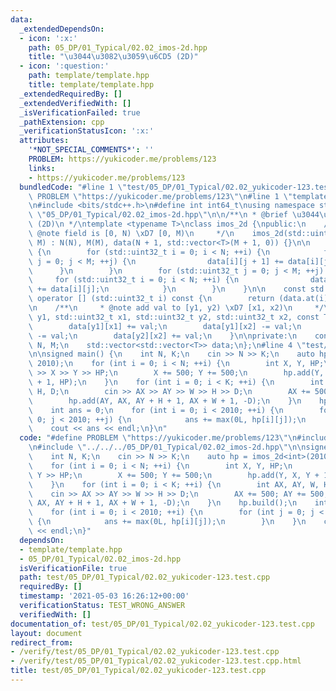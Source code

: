 ```yaml
---
data:
  _extendedDependsOn:
  - icon: ':x:'
    path: 05_DP/01_Typical/02.02_imos-2d.hpp
    title: "\u3044\u3082\u3059\u6CD5 (2D)"
  - icon: ':question:'
    path: template/template.hpp
    title: template/template.hpp
  _extendedRequiredBy: []
  _extendedVerifiedWith: []
  _isVerificationFailed: true
  _pathExtension: cpp
  _verificationStatusIcon: ':x:'
  attributes:
    '*NOT_SPECIAL_COMMENTS*': ''
    PROBLEM: https://yukicoder.me/problems/123
    links:
    - https://yukicoder.me/problems/123
  bundledCode: "#line 1 \"test/05_DP/01_Typical/02.02_yukicoder-123.test.cpp\"\n#define\
    \ PROBLEM \"https://yukicoder.me/problems/123\"\n#line 1 \"template/template.hpp\"\
    \n#include <bits/stdc++.h>\n#define int int64_t\nusing namespace std;\n#line 4\
    \ \"05_DP/01_Typical/02.02_imos-2d.hpp\"\n\n/**\n * @brief \u3044\u3082\u3059\u6CD5\
    \ (2D)\n */\ntemplate <typename T>\nclass imos_2d {\npublic:\n    /**\n     *\
    \ @note field is [0, N) \xD7 [0, M)\n     */\n    imos_2d(std::uint32_t N, std::uint32_t\
    \ M) : N(N), M(M), data(N + 1, std::vector<T>(M + 1, 0)) {}\n\n    void build()\
    \ {\n        for (std::uint32_t i = 0; i < N; ++i) {\n            for (std::uint32_t\
    \ j = 0; j < M; ++j) {\n                data[i][j + 1] += data[i][j];\n      \
    \      }\n        }\n        for (std::uint32_t j = 0; j < M; ++j) {\n       \
    \     for (std::uint32_t i = 0; i < N; ++i) {\n                data[i + 1][j]\
    \ += data[i][j];\n            }\n        }\n    }\n\n    const std::vector<T>&\
    \ operator [] (std::uint32_t i) const {\n        return (data.at(i));\n    }\n\
    \n    /**\n     * @note add val to [y1, y2) \xD7 [x1, x2)\n     */\n    void add(std::uint32_t\
    \ y1, std::uint32_t x1, std::uint32_t y2, std::uint32_t x2, const T& val) {\n\
    \        data[y1][x1] += val;\n        data[y1][x2] -= val;\n        data[y2][x1]\
    \ -= val;\n        data[y2][x2] += val;\n    }\n\nprivate:\n    const std::uint32_t\
    \ N, M;\n    std::vector<std::vector<T>> data;\n};\n#line 4 \"test/05_DP/01_Typical/02.02_yukicoder-123.test.cpp\"\
    \n\nsigned main() {\n    int N, K;\n    cin >> N >> K;\n    auto hp = imos_2d<int>(2010,\
    \ 2010);\n    for (int i = 0; i < N; ++i) {\n        int X, Y, HP;\n        cin\
    \ >> X >> Y >> HP;\n        X += 500; Y += 500;\n        hp.add(Y, X, Y + 1, X\
    \ + 1, HP);\n    }\n    for (int i = 0; i < K; ++i) {\n        int AX, AY, W,\
    \ H, D;\n        cin >> AX >> AY >> W >> H >> D;\n        AX += 500; AY += 500;\n\
    \        hp.add(AY, AX, AY + H + 1, AX + W + 1, -D);\n    }\n    hp.build();\n\
    \    int ans = 0;\n    for (int i = 0; i < 2010; ++i) {\n        for (int j =\
    \ 0; j < 2010; ++j) {\n            ans += max(0L, hp[i][j]);\n        }\n    }\n\
    \    cout << ans << endl;\n}\n"
  code: "#define PROBLEM \"https://yukicoder.me/problems/123\"\n#include \"../../../template/template.hpp\"\
    \n#include \"../../../05_DP/01_Typical/02.02_imos-2d.hpp\"\n\nsigned main() {\n\
    \    int N, K;\n    cin >> N >> K;\n    auto hp = imos_2d<int>(2010, 2010);\n\
    \    for (int i = 0; i < N; ++i) {\n        int X, Y, HP;\n        cin >> X >>\
    \ Y >> HP;\n        X += 500; Y += 500;\n        hp.add(Y, X, Y + 1, X + 1, HP);\n\
    \    }\n    for (int i = 0; i < K; ++i) {\n        int AX, AY, W, H, D;\n    \
    \    cin >> AX >> AY >> W >> H >> D;\n        AX += 500; AY += 500;\n        hp.add(AY,\
    \ AX, AY + H + 1, AX + W + 1, -D);\n    }\n    hp.build();\n    int ans = 0;\n\
    \    for (int i = 0; i < 2010; ++i) {\n        for (int j = 0; j < 2010; ++j)\
    \ {\n            ans += max(0L, hp[i][j]);\n        }\n    }\n    cout << ans\
    \ << endl;\n}"
  dependsOn:
  - template/template.hpp
  - 05_DP/01_Typical/02.02_imos-2d.hpp
  isVerificationFile: true
  path: test/05_DP/01_Typical/02.02_yukicoder-123.test.cpp
  requiredBy: []
  timestamp: '2021-05-03 16:26:12+00:00'
  verificationStatus: TEST_WRONG_ANSWER
  verifiedWith: []
documentation_of: test/05_DP/01_Typical/02.02_yukicoder-123.test.cpp
layout: document
redirect_from:
- /verify/test/05_DP/01_Typical/02.02_yukicoder-123.test.cpp
- /verify/test/05_DP/01_Typical/02.02_yukicoder-123.test.cpp.html
title: test/05_DP/01_Typical/02.02_yukicoder-123.test.cpp
---
```

